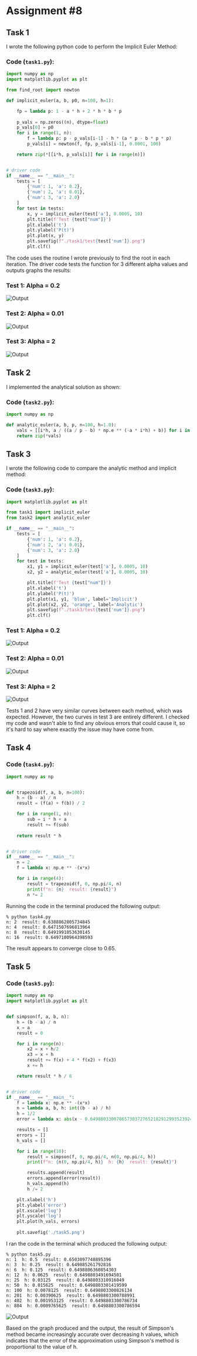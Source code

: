 # Assignment #8

## Task 1

I wrote the following python code to perform the Implicit Euler Method:

### Code (`task1.py`):

```py
import numpy as np
import matplotlib.pyplot as plt

from find_root import newton

def implicit_euler(a, b, p0, n=100, h=1):

    fp = lambda p: 1 - a * h + 2 * h * b * p
    
    p_vals = np.zeros((n), dtype=float)
    p_vals[0] = p0
    for i in range(1, n):
        f = lambda p: p - p_vals[i-1] - h * (a * p - b * p * p)
        p_vals[i] = newton(f, fp, p_vals[i-1], 0.0001, 100)

    return zip(*[[i*h, p_vals[i]] for i in range(n)])


# driver code
if __name__ == "__main__":
    tests = [
        {'num': 1, 'a': 0.2},
        {'num': 2, 'a': 0.01},
        {'num': 3, 'a': 2.0}
    ]
    for test in tests:
        x, y = implicit_euler(test['a'], 0.0005, 10)
        plt.title(f'Test {test["num"]}')
        plt.xlabel('t')
        plt.ylabel('P(t)')
        plt.plot(x, y)
        plt.savefig(f"./task1/test{test['num']}.png")
        plt.clf()
```

The code uses the routine I wrote previously to find the root in each iteration. The driver code tests the function for 3 different alpha values and outputs graphs the results:

### Test 1: Alpha = 0.2
![Output](./task1/test1.png)

### Test 2: Alpha = 0.01
![Output](./task1/test2.png)

### Test 3: Alpha = 2
![Output](./task1/test3.png)


## Task 2

I implemented the analytical solution as shown:

### Code (`task2.py`):

```py
import numpy as np

def analytic_euler(a, b, p, n=100, h=1.0):
    vals = [[i*h, a / ((a / p - b) * np.e ** (-a * i*h) + b)] for i in range(n)]
    return zip(*vals)
```

## Task 3

I wrote the following code to compare the analytic method and implicit method:

### Code (`task3.py`):

```py
import matplotlib.pyplot as plt

from task1 import implicit_euler
from task2 import analytic_euler

if __name__ == "__main__":
    tests = [
        {'num': 1, 'a': 0.2},
        {'num': 2, 'a': 0.01},
        {'num': 3, 'a': 2.0}
    ]
    for test in tests:
        x1, y1 = implicit_euler(test['a'], 0.0005, 10)
        x2, y2 = analytic_euler(test['a'], 0.0005, 10)

        plt.title(f'Test {test["num"]}')
        plt.xlabel('t')
        plt.ylabel('P(t)')
        plt.plot(x1, y1, 'blue', label='Implicit')
        plt.plot(x2, y2, 'orange', label='Analytic')
        plt.savefig(f"./task3/test{test['num']}.png")
        plt.clf()
```

### Test 1: Alpha = 0.2
![Output](./task3/test1.png)

### Test 2: Alpha = 0.01
![Output](./task3/test2.png)

### Test 3: Alpha = 2
![Output](./task3/test3.png)

Tests 1 and 2 have very similar curves between each method, which was expected. However, the two curves in test 3 are entirely different. I checked my code and wasn't able to find any obvious errors that could cause it, so it's hard to say where exactly the issue may have come from.

## Task 4

### Code (`task4.py`):

```py
import numpy as np


def trapezoid(f, a, b, n=100):
    h = (b - a) / n
    result = (f(a) + f(b)) / 2

    for i in range(1, n):
        sub = i * h + a
        result += f(sub)
    
    return result * h


# driver code
if __name__ == "__main__":
    n = 2
    f = lambda x: np.e ** -(x*x)

    for i in range(4):
        result = trapezoid(f, 0, np.pi/4, n)
        print(f"n: {n}  result: {result}")
        n *= 2
```

Running the code in the terminal produced the following output:

```shell
% python task4.py
n: 2  result: 0.6388862805734845
n: 4  result: 0.6471507696813964
n: 8  result: 0.6491991053630145
n: 16  result: 0.6497100964398593
```

The result appears to converge close to 0.65.

## Task 5

### Code (`task5.py`):

```py
import numpy as np
import matplotlib.pyplot as plt


def simpson(f, a, b, n):
    h = (b - a) / n
    x = a
    result = 0

    for i in range(n):
        x2 = x + h/2
        x3 = x + h
        result += f(x) + 4 * f(x2) + f(x3)
        x += h

    return result * h / 6


# driver code
if __name__ == "__main__":
    f = lambda x: np.e ** -(x*x)
    n = lambda a, b, h: int((b - a) / h)
    h = 1/2
    error = lambda x: abs(x - 0.6498803300786573037276521829129935239240253152760926685227030955)

    results = []
    errors = []
    h_vals = []

    for i in range(10):
        result = simpson(f, 0, np.pi/4, n(0, np.pi/4, h))
        print(f"n: {n(0, np.pi/4, h)}  h: {h}  result: {result}")

        results.append(result)
        errors.append(error(result))
        h_vals.append(h)
        h /= 2

    plt.xlabel('h')
    plt.ylabel('error')
    plt.xscale('log')
    plt.yscale('log')
    plt.plot(h_vals, errors)
    
    plt.savefig('./task5.png')
```

I ran the code in the terminal which produced the following output:

```shell
% python task5.py
n: 1  h: 0.5  result: 0.6503097748895396
n: 3  h: 0.25  result: 0.649885261792816
n: 6  h: 0.125  result: 0.6498806360854303
n: 12  h: 0.0625  result: 0.6498803491694501
n: 25  h: 0.03125  result: 0.6498803310916049
n: 50  h: 0.015625  result: 0.6498803301419599
n: 100  h: 0.0078125  result: 0.6498803300826134
n: 201  h: 0.00390625  result: 0.6498803300788991
n: 402  h: 0.001953125  result: 0.6498803300786734
n: 804  h: 0.0009765625  result: 0.6498803300786594
```

![Output](./task5.png)

Based on the graph produced and the output, the result of Simpson's method became increasingly accurate over decreasing h values, which indicates that the error of the approximation using Simpson's method is proportional to the value of h.